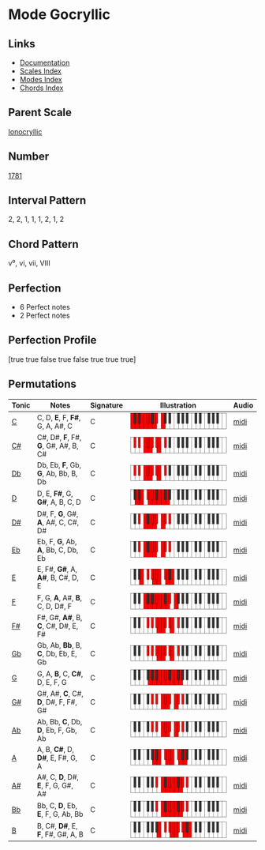 # Mode Gocryllic

## Links

- [Documentation](README.md)
- [Scales Index](Scales.md)
- [Modes Index](Modes.md)
- [Chords Index](Chords.md)

## Parent Scale

[Ionocryllic](ScaleIonocryllic.md)

## Number

[1781](https://ianring.com/musictheory/scales/1781)

## Interval Pattern

2, 2, 1, 1, 1, 2, 1, 2

## Chord Pattern

v⁰, vi, vii, VIII

## Perfection

- 6 Perfect notes
- 2 Perfect notes

## Perfection Profile

[true true false true false true true true]

## Permutations

| Tonic | Notes | Signature | Illustration | Audio |
|-------|-------|-----------|--------------|-------|
| [C](ModeCNaturalGocryllic.md) | C, D, **E**, F, **F#**, G, A, A#, C | C | ![CNaturalGocryllic](ModeCNaturalGocryllic.png) | [midi](https://github.com/edipermadi/music/blob/main/docs/ModeCNaturalGocryllic.mid?raw=true) |
| [C#](ModeCSharpGocryllic.md) | C#, D#, **F**, F#, **G**, G#, A#, B, C# | C | ![CSharpGocryllic](ModeCSharpGocryllic.png) | [midi](https://github.com/edipermadi/music/blob/main/docs/ModeCSharpGocryllic.mid?raw=true) |
| [Db](ModeDFlatGocryllic.md) | Db, Eb, **F**, Gb, **G**, Ab, Bb, B, Db | C | ![DFlatGocryllic](ModeDFlatGocryllic.png) | [midi](https://github.com/edipermadi/music/blob/main/docs/ModeDFlatGocryllic.mid?raw=true) |
| [D](ModeDNaturalGocryllic.md) | D, E, **F#**, G, **G#**, A, B, C, D | C | ![DNaturalGocryllic](ModeDNaturalGocryllic.png) | [midi](https://github.com/edipermadi/music/blob/main/docs/ModeDNaturalGocryllic.mid?raw=true) |
| [D#](ModeDSharpGocryllic.md) | D#, F, **G**, G#, **A**, A#, C, C#, D# | C | ![DSharpGocryllic](ModeDSharpGocryllic.png) | [midi](https://github.com/edipermadi/music/blob/main/docs/ModeDSharpGocryllic.mid?raw=true) |
| [Eb](ModeEFlatGocryllic.md) | Eb, F, **G**, Ab, **A**, Bb, C, Db, Eb | C | ![EFlatGocryllic](ModeEFlatGocryllic.png) | [midi](https://github.com/edipermadi/music/blob/main/docs/ModeEFlatGocryllic.mid?raw=true) |
| [E](ModeENaturalGocryllic.md) | E, F#, **G#**, A, **A#**, B, C#, D, E | C | ![ENaturalGocryllic](ModeENaturalGocryllic.png) | [midi](https://github.com/edipermadi/music/blob/main/docs/ModeENaturalGocryllic.mid?raw=true) |
| [F](ModeFNaturalGocryllic.md) | F, G, **A**, A#, **B**, C, D, D#, F | C | ![FNaturalGocryllic](ModeFNaturalGocryllic.png) | [midi](https://github.com/edipermadi/music/blob/main/docs/ModeFNaturalGocryllic.mid?raw=true) |
| [F#](ModeFSharpGocryllic.md) | F#, G#, **A#**, B, **C**, C#, D#, E, F# | C | ![FSharpGocryllic](ModeFSharpGocryllic.png) | [midi](https://github.com/edipermadi/music/blob/main/docs/ModeFSharpGocryllic.mid?raw=true) |
| [Gb](ModeGFlatGocryllic.md) | Gb, Ab, **Bb**, B, **C**, Db, Eb, E, Gb | C | ![GFlatGocryllic](ModeGFlatGocryllic.png) | [midi](https://github.com/edipermadi/music/blob/main/docs/ModeGFlatGocryllic.mid?raw=true) |
| [G](ModeGNaturalGocryllic.md) | G, A, **B**, C, **C#**, D, E, F, G | C | ![GNaturalGocryllic](ModeGNaturalGocryllic.png) | [midi](https://github.com/edipermadi/music/blob/main/docs/ModeGNaturalGocryllic.mid?raw=true) |
| [G#](ModeGSharpGocryllic.md) | G#, A#, **C**, C#, **D**, D#, F, F#, G# | C | ![GSharpGocryllic](ModeGSharpGocryllic.png) | [midi](https://github.com/edipermadi/music/blob/main/docs/ModeGSharpGocryllic.mid?raw=true) |
| [Ab](ModeAFlatGocryllic.md) | Ab, Bb, **C**, Db, **D**, Eb, F, Gb, Ab | C | ![AFlatGocryllic](ModeAFlatGocryllic.png) | [midi](https://github.com/edipermadi/music/blob/main/docs/ModeAFlatGocryllic.mid?raw=true) |
| [A](ModeANaturalGocryllic.md) | A, B, **C#**, D, **D#**, E, F#, G, A | C | ![ANaturalGocryllic](ModeANaturalGocryllic.png) | [midi](https://github.com/edipermadi/music/blob/main/docs/ModeANaturalGocryllic.mid?raw=true) |
| [A#](ModeASharpGocryllic.md) | A#, C, **D**, D#, **E**, F, G, G#, A# | C | ![ASharpGocryllic](ModeASharpGocryllic.png) | [midi](https://github.com/edipermadi/music/blob/main/docs/ModeASharpGocryllic.mid?raw=true) |
| [Bb](ModeBFlatGocryllic.md) | Bb, C, **D**, Eb, **E**, F, G, Ab, Bb | C | ![BFlatGocryllic](ModeBFlatGocryllic.png) | [midi](https://github.com/edipermadi/music/blob/main/docs/ModeBFlatGocryllic.mid?raw=true) |
| [B](ModeBNaturalGocryllic.md) | B, C#, **D#**, E, **F**, F#, G#, A, B | C | ![BNaturalGocryllic](ModeBNaturalGocryllic.png) | [midi](https://github.com/edipermadi/music/blob/main/docs/ModeBNaturalGocryllic.mid?raw=true) |
